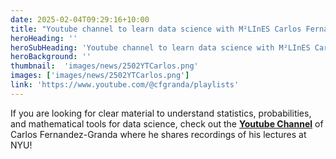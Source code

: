 ```yaml
---
date: 2025-02-04T09:29:16+10:00
title: "Youtube channel to learn data science with M²LInES Carlos Fernandez Granda"
heroHeading: ''
heroSubHeading: 'Youtube channel to learn data science with M²LInES Carlos Fernandez Granda'
heroBackground: ''
thumbnail:  'images/news/2502YTCarlos.png'
images: ['images/news/2502YTCarlos.png']
link: 'https://www.youtube.com/@cfgranda/playlists'
---
```

If you are looking for clear material to understand statistics, probabilities, and mathematical tools for data science, check out the **[Youtube Channel](https://www.youtube.com/@cfgranda/playlists)** of Carlos Fernandez-Granda where he shares recordings of his lectures at NYU!